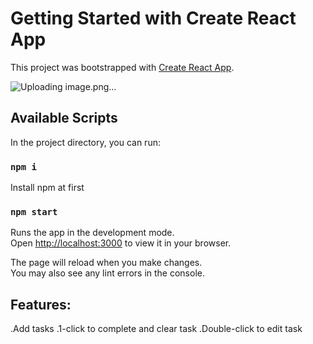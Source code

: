 # Getting Started with Create React App

This project was bootstrapped with [Create React App](https://github.com/facebook/create-react-app).

![Uploading image.png…]()


## Available Scripts

In the project directory, you can run:

### `npm i`
Install npm at first

### `npm start`

Runs the app in the development mode.\
Open [http://localhost:3000](http://localhost:3000) to view it in your browser.

The page will reload when you make changes.\
You may also see any lint errors in the console.

## Features:
  .Add tasks
  .1-click to complete and clear task
  .Double-click to edit task
